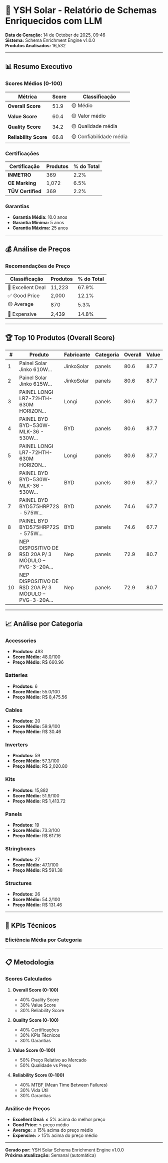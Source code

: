 # 🤖 YSH Solar - Relatório de Schemas Enriquecidos com LLM

**Data de Geração:** 14 de October de 2025, 09:46  
**Sistema:** Schema Enrichment Engine v1.0.0  
**Produtos Analisados:** 16,532

---

## 📊 Resumo Executivo

### Scores Médios (0-100)

| Métrica | Score | Classificação |
|---------|-------|---------------|
| **Overall Score** | 51.9 | 🟡 Médio |
| **Value Score** | 60.4 | 🟡 Valor médio |
| **Quality Score** | 34.2 | 🟡 Qualidade média |
| **Reliability Score** | 66.8 | 🟡 Confiabilidade média |

### Certificações

| Certificação | Produtos | % do Total |
|--------------|----------|------------|
| **INMETRO** | 369 | 2.2% |
| **CE Marking** | 1,072 | 6.5% |
| **TÜV Certified** | 369 | 2.2% |

### Garantias

- **Garantia Média:** 10.0 anos
- **Garantia Mínima:** 5 anos
- **Garantia Máxima:** 25 anos

---

## 💰 Análise de Preços

### Recomendações de Preço

| Classificação | Produtos | % do Total |
|---------------|----------|------------|
| 🌟 Excellent Deal | 11,223 | 67.9% |
| ✅ Good Price | 2,000 | 12.1% |
| 🟡 Average | 870 | 5.3% |
| 🔴 Expensive | 2,439 | 14.8% |


---

## 🏆 Top 10 Produtos (Overall Score)

| # | Produto | Fabricante | Categoria | Overall | Value | Quality | Preço |
|---|---------|------------|-----------|---------|-------|---------|-------|
| 1 | Painel Solar Jinko 610W... | JinkoSolar | panels | 80.6 | 87.7 | 75.4 | R$ 508.00 |
| 2 | Painel Solar Jinko 615W... | JinkoSolar | panels | 80.6 | 87.7 | 75.4 | R$ 508.00 |
| 3 | PAINEL LONGI LR7-72HTH-630M HORIZON... | Longi | panels | 80.6 | 87.7 | 75.4 | R$ 695.83 |
| 4 | PAINEL BYD BYD-530W-MLK-36 - 530W... | BYD | panels | 80.6 | 87.7 | 75.4 | R$ 728.12 |
| 5 | PAINEL LONGI LR7-72HTH-630M HORIZON... | Longi | panels | 80.6 | 87.7 | 75.4 | R$ 695.83 |
| 6 | PAINEL BYD BYD-530W-MLK-36 - 530W... | BYD | panels | 80.6 | 87.7 | 75.4 | R$ 728.12 |
| 7 | PAINEL BYD BYD575HRP72S - 575W... | BYD | panels | 74.6 | 67.7 | 75.4 | R$ 728.12 |
| 8 | PAINEL BYD BYD575HRP72S - 575W... | BYD | panels | 74.6 | 67.7 | 75.4 | R$ 728.12 |
| 9 | NEP DISPOSITIVO DE RSD 20A P/ 3 MÓDULO – PVG-3-20A... | Nep | panels | 72.9 | 80.7 | 61.4 | R$ 911.78 |
| 10 | NEP DISPOSITIVO DE RSD 20A P/ 3 MÓDULO – PVG-3-20A... | Nep | panels | 72.9 | 80.7 | 61.4 | R$ 911.78 |


---

## 📈 Análise por Categoria


### Accessories

- **Produtos:** 493
- **Score Médio:** 48.0/100
- **Preço Médio:** R$ 660.96

### Batteries

- **Produtos:** 6
- **Score Médio:** 55.0/100
- **Preço Médio:** R$ 8,475.56

### Cables

- **Produtos:** 20
- **Score Médio:** 59.9/100
- **Preço Médio:** R$ 30.46

### Inverters

- **Produtos:** 59
- **Score Médio:** 57.3/100
- **Preço Médio:** R$ 2,020.80

### Kits

- **Produtos:** 15,882
- **Score Médio:** 51.9/100
- **Preço Médio:** R$ 1,413.72

### Panels

- **Produtos:** 19
- **Score Médio:** 73.3/100
- **Preço Médio:** R$ 617.16

### Stringboxes

- **Produtos:** 27
- **Score Médio:** 47.1/100
- **Preço Médio:** R$ 591.38

### Structures

- **Produtos:** 26
- **Score Médio:** 54.2/100
- **Preço Médio:** R$ 131.46


---

## 🎯 KPIs Técnicos

### Eficiência Média por Categoria



---

## 📋 Metodologia

### Scores Calculados

1. **Overall Score (0-100)**
   - 40% Quality Score
   - 30% Value Score
   - 30% Reliability Score

2. **Quality Score (0-100)**
   - 40% Certificações
   - 30% KPIs Técnicos
   - 30% Garantias

3. **Value Score (0-100)**
   - 50% Preço Relativo ao Mercado
   - 50% Qualidade vs Preço

4. **Reliability Score (0-100)**
   - 40% MTBF (Mean Time Between Failures)
   - 30% Vida Útil
   - 30% Garantias

### Análise de Preços

- **Excellent Deal:** ≤ 5% acima do melhor preço
- **Good Price:** ≤ preço médio
- **Average:** ≤ 15% acima do preço médio
- **Expensive:** > 15% acima do preço médio

---

**Gerado por:** YSH Solar Schema Enrichment Engine v1.0.0  
**Próxima atualização:** Semanal (automática)

